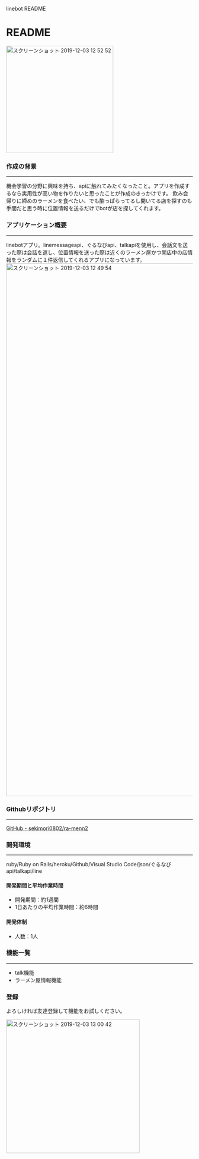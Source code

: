 linebot README
# README
<img width="289" alt="スクリーンショット 2019-12-03 12 52 52" src="https://user-images.githubusercontent.com/54921622/70019206-ddaf0280-15cb-11ea-92fb-4280f9d5e74e.png">


### 作成の背景
---
機会学習の分野に興味を持ち、apiに触れてみたくなったこと。アプリを作成するなら実用性が高い物を作りたいと思ったことが作成のきっかけです。
飲み会帰りに締めのラーメンを食べたい、でも酔っぱらってるし開いてる店を探すのも手間だと思う時に位置情報を送るだけでbotが店を探してくれます。


### アプリケーション概要
---
linebotアプリ。linemessageapi、ぐるなびapi、talkapiを使用し、会話文を送った際は会話を返し、位置情報を送った際は近くのラーメン屋かつ開店中の店情報をランダムに１件返信してくれるアプリになっています。
<img width="1436" alt="スクリーンショット 2019-12-03 12 49 54" src="https://user-images.githubusercontent.com/54921622/70019120-93c61c80-15cb-11ea-96ab-6ad749f272b3.png">

### Githubリポジトリ
---
[GitHub - sekimori0802/ra-menn2](https://github.com/sekimori0802/ra-menn2.git)

### 開発環境
---
ruby/Ruby on Rails/heroku/Github/Visual Studio Code/json/ぐるなびapi/talkapi/line
#### 開発期間と平均作業時間
- 開発期間：約1週間
- 1日あたりの平均作業時間：約6時間
#### 開発体制
- 人数：1人

### 機能一覧
---
- talk機能
- ラーメン屋情報機能
### 登録
よろしければ友達登録して機能をお試しください。

<img width="360" alt="スクリーンショット 2019-12-03 13 00 42" src="https://user-images.githubusercontent.com/54921622/70019595-20250f00-15cd-11ea-9d6e-60360431f1a7.png">





